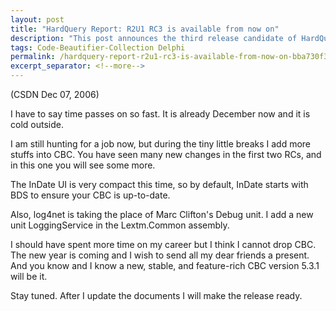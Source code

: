 ```yaml
---
layout: post
title: "HardQuery Report: R2U1 RC3 is available from now on"
description: "This post announces the third release candidate of HardQuery Report R2U1."
tags: Code-Beautifier-Collection Delphi
permalink: /hardquery-report-r2u1-rc3-is-available-from-now-on-bba730f33250
excerpt_separator: <!--more-->
---
```

(CSDN Dec 07, 2006)

I have to say time passes on so fast. It is already December now and it is cold outside.

I am still hunting for a job now, but during the tiny little breaks I add more stuffs into CBC. You have seen many new changes in the first two RCs, and in this one you will see some more.
<!--more-->

The InDate UI is very compact this time, so by default, InDate starts with BDS to ensure your CBC is up-to-date.

Also, log4net is taking the place of Marc Clifton's Debug unit. I add a new unit LoggingService in the Lextm.Common assembly.

I should have spent more time on my career but I think I cannot drop CBC. The new year is coming and I wish to send all my dear friends a present. And you know and I know a new, stable, and feature-rich CBC version 5.3.1 will be it.

Stay tuned. After I update the documents I will make the release ready.

